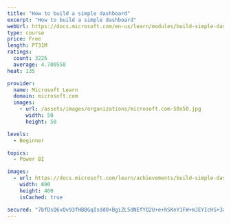 ```yaml
---
title: "How to build a simple dashboard"
excerpt: "How to build a simple dashboard"
webUrl: https://docs.microsoft.com/en-us/learn/modules/build-simple-dashboard/
type: course
price: Free
length: PT31M
ratings:
  count: 3226
  average: 4.700558
heat: 135

provider:
  name: Microsoft Learn
  domain: microsoft.com
  images:
    - url: /assets/images/organizations/microsoft.com-50x50.jpg
      width: 50
      height: 50

levels:
  - Beginner

topics:
  - Power BI

images:
  - url: https://docs.microsoft.com/learn/achievements/build-simple-dashboard-social.png
    width: 800
    height: 400
    isCached: true

secured: "7bfDsQ6vQv93fHBBGqIsddO+BgiZL5dNEfYQ2U+e+hSKnY1FW+mJEYIcHS+3a+jzQlB4YDLapHlEKqDsHvJsTfA1+tbfhMKhvPTtIHJ/dWfODtCfZjY+kK1Xjydr9MDf3yxLo+mLO1+gBGjHXIsCZkDwQ8t0ZRWF1q0IFPuUBChUZwn5IANEVuXDGhO9vWn5Pz0YcMs8zltPfnv33OVKe5YPjqDZPh2CylldRYgZjcEyn88bKdBnNNi/LHGTaItOCCCuSXCrIH1OvtSzXkIvAtpV9m1cAUe7md4XQrqrU02W1/2jw7uXIo7GSURg2xcpDFwXrP5J9zpUKYMji2IY3peI9LwSQYxUQ5hp4b3GCHO16z8vWXhkgvJMcRk7RsRr/gOtxY+Wow6J7+He20yST+GrZEfDuQ0mmvMgq4GA1vY=;x1kdBy0+xo8RDN8SwdTHcw=="
---
```


